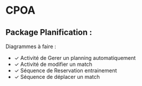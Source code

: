 # CPOA


## Package Planification :


Diagrammes à faire :
 - ✓ Activité de Gerer un planning automatiquement
 - ✓ Activité de modifier un match
 - ✓ Séquence de Reservation entrainement
 - ✓ Séquence de déplacer un match

